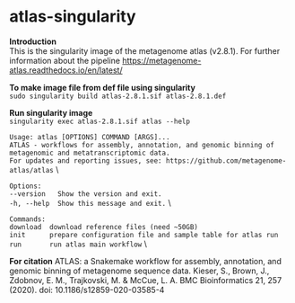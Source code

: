 # atlas-singularity
<p align="justify">

**Introduction** \
This is the singularity image of the metagenome atlas (v2.8.1). For further information about the pipeline https://metagenome-atlas.readthedocs.io/en/latest/

**To make image file from def file using singularity** \
`sudo singularity build atlas-2.8.1.sif atlas-2.8.1.def`

**Run singularity image** \
`singularity exec atlas-2.8.1.sif atlas --help`

`Usage: atlas [OPTIONS] COMMAND [ARGS]...` \
`ATLAS - workflows for assembly, annotation, and genomic binning of metagenomic and metatranscriptomic data.` \
`For updates and reporting issues, see: https://github.com/metagenome-atlas/atlas` \
  
`Options:` \
  `--version   Show the version and exit.` \
  `-h, --help  Show this message and exit.` \

`Commands:` \
  `download  download reference files (need ~50GB)` \
  `init      prepare configuration file and sample table for atlas run` \
  `run       run atlas main workflow` \

**For citation**
ATLAS: a Snakemake workflow for assembly, annotation, and genomic binning of metagenome sequence data. Kieser, S., Brown, J., Zdobnov, E. M., Trajkovski, M. & McCue, L. A. BMC Bioinformatics 21, 257 (2020). doi: 10.1186/s12859-020-03585-4
